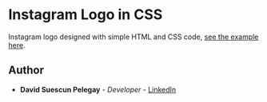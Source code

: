 # Instagram Logo in CSS

Instagram logo designed with simple HTML and CSS code, [see the example here](https://davidsuescunpelegay.github.io/instagram-logo/).

## Author

* **David Suescun Pelegay** - *Developer* - [LinkedIn](https://www.linkedin.com/in/DavidSuescunPelegay)